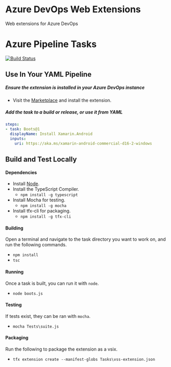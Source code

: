 # Azure DevOps Web Extensions
Web extensions for Azure DevOps

# Azure Pipeline Tasks
[![Build Status](https://dev.azure.com/pjcollins/OSS/_apis/build/status/azure-web-extensions?branchName=master)](https://dev.azure.com/pjcollins/OSS/_build/latest?definitionId=1&branchName=master)

## Use In Your YAML Pipeline
##### Ensure the extension is installed in your Azure DevOps instance
 * Visit the [Marketplace](https://marketplace.visualstudio.com/items?itemName=pjcollins.azp-utilities-boots) and install
 the extension.
 
##### Add the task to a build or release, or use it from YAML
```yaml
steps:
- task: Boots@1
  displayName: Install Xamarin.Android
  inputs:
    uri: https://aka.ms/xamarin-android-commercial-d16-2-windows
```

## Build and Test Locally
#### Dependencies
 * Install [Node](https://nodejs.org/).
 * Install the TypeScript Compiler.
    * `npm install -g typescript`
 * Install Mocha for testing.
    * `npm install -g mocha`
 * Install tfx-cli for packaging.
    * `npm install -g tfx-cli`

#### Building
Open a terminal and navigate to the task directory you want to work on, and run the following commands.
 * `npm install`
 * `tsc`

#### Running
Once a task is built, you can run it with `node`.
 * `node boots.js`

#### Testing
If tests exist, they can be ran with `mocha`.
 * `mocha Tests\suite.js`

#### Packaging
Run the following to package the extension as a vsix.
 * `tfx extension create --manifest-globs Tasks\vss-extension.json`
